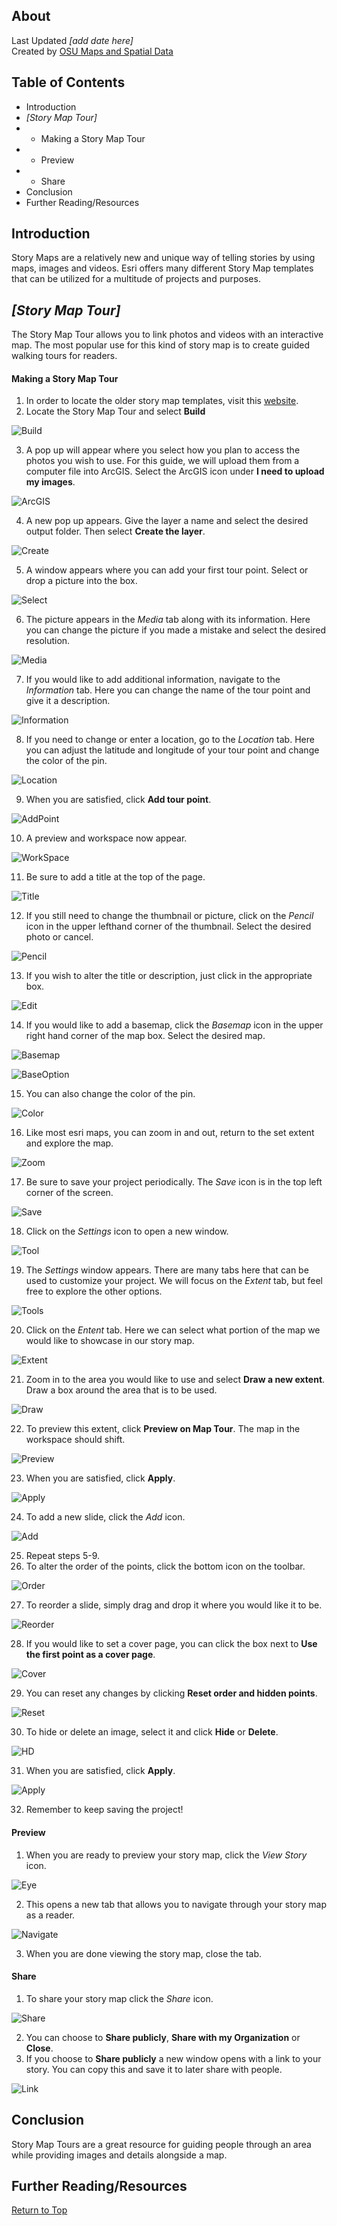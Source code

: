 ## About
Last Updated *[add date here]*   
Created by [OSU Maps and Spatial Data](https://info.library.okstate.edu/map-room)


## Table of Contents
- Introduction 
- *[Story Map Tour]*
- - Making a Story Map Tour
- - Preview
- - Share
- Conclusion
- Further Reading/Resources

## Introduction
Story Maps are a relatively new and unique way of telling stories by using maps, images and videos. Esri offers many different Story Map templates that can be utilized for a multitude of projects and purposes.

## *[Story Map Tour]*
The Story Map Tour allows you to link photos and videos with an interactive map. The most popular use for this kind of story map is to create guided walking tours for readers.

#### Making a Story Map Tour
1. In order to locate the older story map templates, visit this [website](https://storymaps-classic.arcgis.com/en/app-list/?buildApp=true).
2. Locate the Story Map Tour and select **Build**

![Build](images/Build.PNG)

3. A pop up will appear where you select how you plan to access the photos you wish to use. For this guide, we will upload them from a computer file into ArcGIS. Select the ArcGIS icon under **I need to upload my images**.

![ArcGIS](images/ArcGIS.PNG)

4. A new pop up appears. Give the layer a name and select the desired output folder. Then select **Create the layer**.

![Create](images/Create.PNG)

5. A window appears where you can add your first tour point. Select or drop a picture into the box. 

![Select](images/Select.PNG)

6. The picture appears in the *Media* tab along with its information. Here you can change the picture if you made a mistake and select the desired resolution.

![Media](images/Media.PNG)

7. If you would like to add additional information, navigate to the *Information* tab. Here you can change the name of the tour point and give it a description.

![Information](images/Information.PNG)

8. If you need to change or enter a location, go to the *Location* tab. Here you can adjust the latitude and longitude of your tour point and change the color of the pin. 

![Location](images/Location.PNG)

9. When you are satisfied, click **Add tour point**.

![AddPoint](images/AddPoint.PNG)

10. A preview and workspace now appear.

![WorkSpace](images/WorkSpace.PNG)

11. Be sure to add a title at the top of the page. 

![Title](images/Title.PNG)

12. If you still need to change the thumbnail or picture, click on the *Pencil* icon in the upper lefthand corner of the thumbnail. Select the desired photo or cancel.

![Pencil](images/Pencil.PNG)

13. If you wish to alter the title or description, just click in the appropriate box. 

![Edit](images/Edit.PNG)

14. If you would like to add a basemap, click the *Basemap* icon in the upper right hand corner of the map box. Select the desired map.

![Basemap](images/Basemap.PNG)

![BaseOption](images/BaseOption.PNG)

15. You can also change the color of the pin.

![Color](images/Color.PNG)

16. Like most esri maps, you can zoom in and out, return to the set extent and explore the map.

![Zoom](images/Zoom.PNG)

17. Be sure to save your project periodically. The *Save* icon is in the top left corner of the screen. 

![Save](images/Save.PNG)

18. Click on the *Settings* icon to open a new window.

![Tool](images/Tool.PNG)

19. The *Settings* window appears. There are many tabs here that can be used to customize your project. We will focus on the *Extent* tab, but feel free to explore the other options.

![Tools](images/Tools.PNG)

20. Click on the *Entent* tab. Here we can select what portion of the map we would like to showcase in our story map.

![Extent](images/Extent.PNG)

21. Zoom in to the area you would like to use and select **Draw a new extent**. Draw a box around the area that is to be used. 

![Draw](images/Draw.PNG)

22. To preview this extent, click **Preview on Map Tour**. The map in the workspace should shift.

![Preview](iamges/Preview.PNG)

23. When you are satisfied, click **Apply**.

![Apply](images/Apply.PNG)

24. To add a new slide, click the *Add* icon. 

![Add](images/Add.PNG)

25. Repeat steps 5-9.
26. To alter the order of the points, click the bottom icon on the toolbar.

![Order](images/Order.PNG)

27. To reorder a slide, simply drag and drop it where you would like it to be.

![Reorder](images/Reorder.PNG)

28. If you would like to set a cover page, you can click the box next to **Use the first point as a cover page**.

![Cover](images/Cover.PNG)

29. You can reset any changes by clicking **Reset order and hidden points**.

![Reset](images/Reset.PNG)

30. To hide or delete an image, select it and click **Hide** or **Delete**.

![HD](images/HD.PNG)

31. When you are satisfied, click **Apply**.

![Apply](images/Apply.PNG)

32. Remember to keep saving the project!

#### Preview
1. When you are ready to preview your story map, click the *View Story* icon.

![Eye](images/Eye.PNG)

2. This opens a new tab that allows you to navigate through your story map as a reader.

![Navigate](images/Navigate.PNG)

3. When you are done viewing the story map, close the tab.

#### Share
1. To share your story map click the *Share* icon.

![Share](images/Share.PNG)

2. You can choose to **Share publicly**, **Share with my Organization** or **Close**.
3. If you choose to **Share publicly** a new window opens with a link to your story. You can copy this and save it to later share with people. 

![Link](images/Link.PNG)

## Conclusion
Story Map Tours are a great resource for guiding people through an area while providing images and details alongside a map.
## Further Reading/Resources


[Return to Top](#about)
